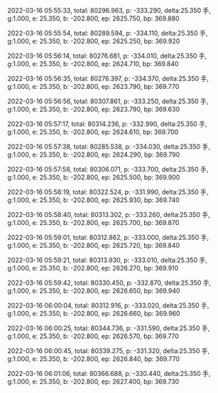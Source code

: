 2022-03-16 05:55:33, total: 80296.963, p: -333.290, delta:25.350 手, g:1.000, e: 25.350, b: -202.800, ep: 2625.750, bp: 369.880

2022-03-16 05:55:54, total: 80289.594, p: -334.110, delta:25.350 手, g:1.000, e: 25.350, b: -202.800, ep: 2625.250, bp: 369.920

2022-03-16 05:56:14, total: 80276.681, p: -334.010, delta:25.350 手, g:1.000, e: 25.350, b: -202.800, ep: 2624.710, bp: 369.840

2022-03-16 05:56:35, total: 80276.397, p: -334.370, delta:25.350 手, g:1.000, e: 25.350, b: -202.800, ep: 2623.790, bp: 369.770

2022-03-16 05:56:56, total: 80307.861, p: -333.250, delta:25.350 手, g:1.000, e: 25.350, b: -202.800, ep: 2623.790, bp: 369.630

2022-03-16 05:57:17, total: 80314.236, p: -332.990, delta:25.350 手, g:1.000, e: 25.350, b: -202.800, ep: 2624.610, bp: 369.700

2022-03-16 05:57:38, total: 80285.538, p: -334.030, delta:25.350 手, g:1.000, e: 25.350, b: -202.800, ep: 2624.290, bp: 369.790

2022-03-16 05:57:58, total: 80306.071, p: -333.700, delta:25.350 手, g:1.000, e: 25.350, b: -202.800, ep: 2625.500, bp: 369.900

2022-03-16 05:58:19, total: 80322.524, p: -331.990, delta:25.350 手, g:1.000, e: 25.350, b: -202.800, ep: 2625.930, bp: 369.740

2022-03-16 05:58:40, total: 80313.302, p: -333.260, delta:25.350 手, g:1.000, e: 25.350, b: -202.800, ep: 2625.700, bp: 369.870

2022-03-16 05:59:01, total: 80312.862, p: -333.000, delta:25.350 手, g:1.000, e: 25.350, b: -202.800, ep: 2625.720, bp: 369.840

2022-03-16 05:59:21, total: 80313.930, p: -333.010, delta:25.350 手, g:1.000, e: 25.350, b: -202.800, ep: 2626.270, bp: 369.910

2022-03-16 05:59:42, total: 80330.450, p: -332.870, delta:25.350 手, g:1.000, e: 25.350, b: -202.800, ep: 2626.650, bp: 369.940

2022-03-16 06:00:04, total: 80312.916, p: -333.020, delta:25.350 手, g:1.000, e: 25.350, b: -202.800, ep: 2626.660, bp: 369.960

2022-03-16 06:00:25, total: 80344.736, p: -331.590, delta:25.350 手, g:1.000, e: 25.350, b: -202.800, ep: 2626.570, bp: 369.770

2022-03-16 06:00:45, total: 80339.275, p: -331.320, delta:25.350 手, g:1.000, e: 25.350, b: -202.800, ep: 2626.840, bp: 369.770

2022-03-16 06:01:06, total: 80366.688, p: -330.440, delta:25.350 手, g:1.000, e: 25.350, b: -202.800, ep: 2627.400, bp: 369.730